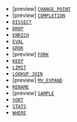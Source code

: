 * [preview] [`CHANGE_POINT`](/reference/query-languages/esql/commands/change-point.md)
* [preview] [`COMPLETION`](/reference/query-languages/esql/commands/completion.md)
* [`DISSECT`](/reference/query-languages/esql/commands/dissect.md)
* [`DROP`](/reference/query-languages/esql/commands/drop.md)
* [`ENRICH`](/reference/query-languages/esql/commands/enrich.md)
* [`EVAL`](/reference/query-languages/esql/commands/eval.md)
* [`GROK`](/reference/query-languages/esql/commands/grok.md)
* [preview] [`FORK`](/reference/query-languages/esql/commands/fork.md)
* [`KEEP`](/reference/query-languages/esql/commands/keep.md)
* [`LIMIT`](/reference/query-languages/esql/commands/limit.md)
* [`LOOKUP JOIN`](/reference/query-languages/esql/commands/lookup-join.md)
* [preview] [`MV_EXPAND`](/reference/query-languages/esql/commands/mv_expand.md)
* [`RENAME`](/reference/query-languages/esql/commands/rename.md)
* [preview] [`SAMPLE`](/reference/query-languages/esql/commands/sample.md)
* [`SORT`](/reference/query-languages/esql/commands/sort.md)
* [`STATS`](/reference/query-languages/esql/commands/stats-by.md)
* [`WHERE`](/reference/query-languages/esql/commands/where.md)
